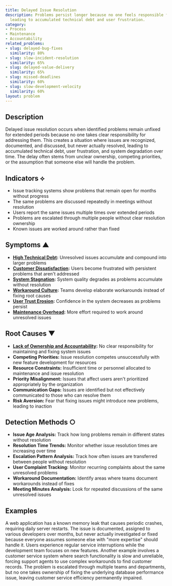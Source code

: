 ```yaml
---
title: Delayed Issue Resolution
description: Problems persist longer because no one feels responsible for fixing them,
  leading to accumulated technical debt and user frustration.
category:
- Process
- Maintenance
- Accountability
related_problems:
- slug: delayed-bug-fixes
  similarity: 80%
- slug: slow-incident-resolution
  similarity: 65%
- slug: delayed-value-delivery
  similarity: 65%
- slug: missed-deadlines
  similarity: 60%
- slug: slow-development-velocity
  similarity: 60%
layout: problem
---
```


## Description

Delayed issue resolution occurs when identified problems remain unfixed for extended periods because no one takes clear responsibility for addressing them. This creates a situation where issues are recognized, documented, and discussed, but never actually resolved, leading to accumulated technical debt, user frustration, and system degradation over time. The delay often stems from unclear ownership, competing priorities, or the assumption that someone else will handle the problem.

## Indicators ⟡

- Issue tracking systems show problems that remain open for months without progress
- The same problems are discussed repeatedly in meetings without resolution
- Users report the same issues multiple times over extended periods
- Problems are escalated through multiple people without clear resolution ownership
- Known issues are worked around rather than fixed

## Symptoms ▲

- **[High Technical Debt](high-technical-debt.md):** Unresolved issues accumulate and compound into larger problems
- **[Customer Dissatisfaction](customer-dissatisfaction.md):** Users become frustrated with persistent problems that aren't addressed
- **[System Stagnation](system-stagnation.md):** System quality degrades as problems accumulate without resolution
- **[Workaround Culture](workaround-culture.md):** Teams develop elaborate workarounds instead of fixing root causes
- **[User Trust Erosion](user-trust-erosion.md):** Confidence in the system decreases as problems persist
- **[Maintenance Overhead](maintenance-overhead.md):** More effort required to work around unresolved issues

## Root Causes ▼

- **[Lack of Ownership and Accountability](lack-of-ownership-and-accountability.md):** No clear responsibility for maintaining and fixing system issues
- **Competing Priorities:** Issue resolution competes unsuccessfully with new feature development for resources
- **Resource Constraints:** Insufficient time or personnel allocated to maintenance and issue resolution
- **Priority Misalignment:** Issues that affect users aren't prioritized appropriately by the organization
- **Communication Gaps:** Issues are identified but not effectively communicated to those who can resolve them
- **Risk Aversion:** Fear that fixing issues might introduce new problems, leading to inaction

## Detection Methods ○

- **Issue Age Analysis:** Track how long problems remain in different states without resolution
- **Resolution Time Trends:** Monitor whether issue resolution times are increasing over time
- **Escalation Pattern Analysis:** Track how often issues are transferred between people without resolution
- **User Complaint Tracking:** Monitor recurring complaints about the same unresolved problems
- **Workaround Documentation:** Identify areas where teams document workarounds instead of fixes
- **Meeting Minutes Analysis:** Look for repeated discussions of the same unresolved issues

## Examples

A web application has a known memory leak that causes periodic crashes, requiring daily server restarts. The issue is documented, assigned to various developers over months, but never actually investigated or fixed because everyone assumes someone else with "more expertise" should handle it. Users experience regular service interruptions while the development team focuses on new features. Another example involves a customer service system where search functionality is slow and unreliable, forcing support agents to use complex workarounds to find customer records. The problem is escalated through multiple teams and departments, but no one takes ownership of fixing the underlying database performance issue, leaving customer service efficiency permanently impaired.